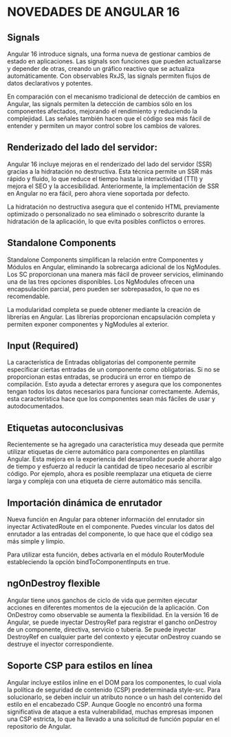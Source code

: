 # NOVEDADES DE ANGULAR 16

## Signals
Angular 16 introduce signals, una forma nueva de gestionar cambios de estado en aplicaciones. Las signals son funciones que pueden actualizarse y depender de otras, creando un gráfico reactivo que se actualiza automáticamente. Con observables RxJS, las signals permiten flujos de datos declarativos y potentes.

En comparación con el mecanismo tradicional de detección de cambios en Angular, las signals permiten la detección de cambios sólo en los componentes afectados, mejorando el rendimiento y reduciendo la complejidad. Las señales también hacen que el código sea más fácil de entender y permiten un mayor control sobre los cambios de valores.

## Renderizado del lado del servidor:
Angular 16 incluye mejoras en el renderizado del lado del servidor (SSR) gracias a la hidratación no destructiva. Esta técnica permite un SSR más rápido y fluido, lo que reduce el tiempo hasta la interactividad (TTI) y mejora el SEO y la accesibilidad. Anteriormente, la implementación de SSR en Angular no era fácil, pero ahora viene soportada por defecto.

La hidratación no destructiva asegura que el contenido HTML previamente optimizado o personalizado no sea eliminado o sobrescrito durante la hidratación de la aplicación, lo que evita posibles conflictos o errores.

## Standalone Components
Standalone Components simplifican la relación entre Componentes y Módulos en Angular, eliminando la sobrecarga adicional de los NgModules. Los SC proporcionan una manera más fácil de proveer servicios, eliminando una de las tres opciones disponibles. Los NgModules ofrecen una encapsulación parcial, pero pueden ser sobrepasados, lo que no es recomendable.

La modularidad completa se puede obtener mediante la creación de librerías en Angular. Las librerías proporcionan encapsulación completa y permiten exponer componentes y NgModules al exterior.

## Input (Required)
La característica de Entradas obligatorias del componente permite especificar ciertas entradas de un componente como obligatorias. Si no se proporcionan estas entradas, se producirá un error en tiempo de compilación. Esto ayuda a detectar errores y asegura que los componentes tengan todos los datos necesarios para funcionar correctamente. Además, esta característica hace que los componentes sean más fáciles de usar y autodocumentados.

## Etiquetas autoconclusivas
Recientemente se ha agregado una característica muy deseada que permite utilizar etiquetas de cierre automático para componentes en plantillas Angular. Esta mejora en la experiencia del desarrollador puede ahorrar algo de tiempo y esfuerzo al reducir la cantidad de tipeo necesario al escribir código. Por ejemplo, ahora es posible reemplazar una etiqueta de cierre larga y compleja con una etiqueta de cierre automático más sencilla.

## Importación dinámica de enrutador
Nueva función en Angular para obtener información del enrutador sin inyectar ActivatedRoute en el componente. Puedes vincular los datos del enrutador a las entradas del componente, lo que hace que el código sea más simple y limpio.

Para utilizar esta función, debes activarla en el módulo RouterModule estableciendo la opción bindToComponentInputs en true.

## ngOnDestroy flexible
Angular tiene unos ganchos de ciclo de vida que permiten ejecutar acciones en diferentes momentos de la ejecución de la aplicación. Con OnDestroy como observable se aumenta la flexibilidad. En la versión 16 de Angular, se puede inyectar DestroyRef para registrar el gancho onDestroy de un componente, directiva, servicio o tubería. Se puede inyectar DestroyRef en cualquier parte del contexto y ejecutar onDestroy cuando se destruye el inyector correspondiente.

## Soporte CSP para estilos en línea
Angular incluye estilos inline en el DOM para los componentes, lo cual viola la política de seguridad de contenido (CSP) predeterminada style-src. Para solucionarlo, se deben incluir un atributo nonce o un hash del contenido del estilo en el encabezado CSP. Aunque Google no encontró una forma significativa de ataque a esta vulnerabilidad, muchas empresas imponen una CSP estricta, lo que ha llevado a una solicitud de función popular en el repositorio de Angular.
